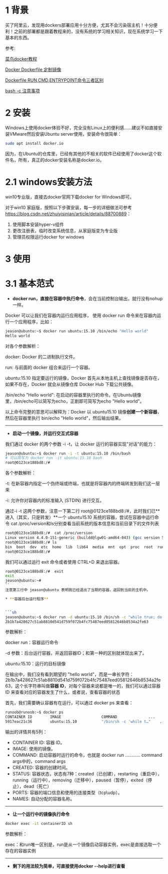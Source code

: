 # 1 背景
买了阿里云，发现用dockers部署应用十分方便，尤其不会污染宿主机！十分便利！之前的部署都是跟着教程来的，没有系统的学习相关知识，现在系统学习一下基本的东西。

参考:

[菜鸟docker教程](https://www.runoob.com/docker/docker-hello-world.html)

[Docker Dockerfile 定制镜像](https://blog.csdn.net/wo18237095579/article/details/80540571)

[Dockerfile RUN,CMD,ENTRYPOINT命令三者区别](https://blog.csdn.net/liangweihua123/article/details/87436694)

[bash -c 注意事项](https://www.jianshu.com/p/198d819d24d1)


# 2 安装
Windows上使用docker体验不好，完全没有Linux上的便利感……建议不如直接安装VMware然后安装Ubuntu server使用，安装命令很简单：
```sh
sudo apt install docker.io 
```
因为，在Ubuntu的仓库里，已经有其他的不相关的软件已经使用了docker这个软件名，所有，真正的docker安装名称是docker.io。
# 2.1 windows安装方法
win10专业版，直接去docker官网下载docker for Windows即可。

对于win10 家庭版，按照以下步骤安装，每一步的详细做法可参考<https://blog.csdn.net/zhuiyisinian/article/details/88700889>：
1. 使用脚本安装hyper-v组件
2. 更改注册表，临时改变系统信息，从家庭版变为专业版
3. 管理员权限运行docker for windows


# 3 使用
# 3.1 基本范式
* **docker run，直接在容器中执行命令**，会在当前控制台输出，就行没有nohup一样。

Docker 可以让我们在容器内运行应用程序， 使用 docker run 命令来在容器内运行一个应用程序，比如：
```sh
jeason@ubuntu:~$ docker run ubuntu:15.10 /bin/echo "Hello world"
Hello world
```
对各个参数解析：

docker: Docker 的二进制执行文件。

run: 与前面的 docker 组合来运行一个容器。

ubuntu:15.10 指定要运行的镜像，Docker 首先从本地主机上查找镜像是否存在，如果不存在，Docker 就会从镜像仓库 Docker Hub 下载公共镜像。

/bin/echo "Hello world": 在启动的容器里执行的命令。在Ubuntu镜像里，/bin/echo可以简写为echo，正剧即可简写为echo "Hello world"。

以上命令完整的意思可以解释为：Docker 以 ubuntu15.10 镜像**创建一个新容器**，然后在容器里执行 bin/echo "Hello world"，然后输出结果。

---

* **启动一个镜像，并运行交互式容器**

我们通过 docker 的两个参数 -i -t，让 docker 运行的容器实现"对话"的能力：
```sh
jeason@ubuntu:~$ docker run -i -t ubuntu:15.10 /bin/bash
# 可以简写为 docker run -it ubuntu:15.10 bash
root@0123ce188bd8:/#
```
各个参数解析：

-t: 在新容器内指定一个伪终端或终端，也就是将容器内的终端转发到我们这一层来

-i: 允许你对容器内的标准输入 (STDIN) 进行交互。

通过-i -t 这两个参数，注意一下第二行 root@0123ce188bd8:/#，此时我们已**进入（其实，只是转发）**一个 ubuntu15.10 系统的容器，尝试在容器中运行命令 cat /proc/version和ls分别查看当前系统的版本信息和当前目录下的文件列表
```sh
root@0123ce188bd8:/#  cat /proc/version
Linux version 4.4.0-151-generic (buildd@lgw01-amd64-043) (gcc version 5.4.0 20160609 (Ubuntu 5.4.0-6ubuntu1~16.04.10) ) #178-Ubuntu SMP Tue Jun 11 08:30:22 UTC 2019
root@0123ce188bd8:/# ls
bin  boot  dev  etc  home  lib  lib64  media  mnt  opt  proc  root  run  sbin  srv  sys  tmp  usr  var
root@0123ce188bd8:/# 
```
我们可以通过运行 exit 命令或者使用 CTRL+D 来退出容器。
```sh
root@0123ce188bd8:/#  exit
exit
jeason@ubuntu:~# 
``
注意第三行中 jeason@ubuntu 表明我已经退出了当期的容器，返回到当前的主机中。

* **容器后台运行程序**


```sh
jeason@ubuntu:~$ docker run -d ubuntu:15.10 /bin/sh -c "while true; do echo hello world; sleep 1; done"
2b1b7a428627c51ab8810d541d759f072b4fc75487eed05812646b8534a2fe63
```
参数解析：

docker run：容器运行命令

-d 参数：后台运行容器，并返回容器ID；和第一种的区别就体现出来了。

ubuntu:15.10：运行的目标镜像

在输出中，我们没有看到期望的 "hello world"，而是一串长字符：2b1b7a428627c51ab8810d541d759f072b4fc75487eed05812646b8534a2fe63，这个长字符串叫做**容器 ID**，对每个容器来说都是唯一的，我们可以通过容器 ID 来查看对应的容器发生了什么，或者说，查看容器的状态

首先，我们需要确认容器有在运行，可以通过 docker ps 来查看：
```sh
runoob@runoob:~$ docker ps
CONTAINER ID        IMAGE                  COMMAND              ...  
5917eac21c36        ubuntu:15.10           "/bin/sh -c 'while t…"    ...
```
输出的详情共有5列：
* CONTAINER ID: 容器 ID。
* IMAGE: 使用的镜像。
* COMMAND: 启动容器时运行的命令，也就是 docker run ………… command args中的，command args
* CREATED: 容器的创建时间。
* STATUS: 容器状态，状态有7种：created（已创建），restarting（重启中），running（运行中），removing（迁移中），paused（暂停），exited（停止），dead（死亡）
* PORTS: 容器的端口信息和使用的连接类型（tcp\udp）。
* NAMES: 自动分配的容器名称。


---

* **让一个运行中的镜像执行命令**
```sh
docker exec -it containerID sh
```
参数解析：

exec：和run唯一区别是，run是从一个镜像启动容器实例，exec是直接选取一个存在的容器实例

---
* **剩下的用法较为简单，可直接使用docker --help进行查看**
